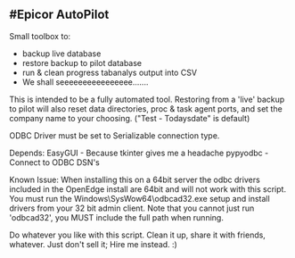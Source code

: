 #Epicor AutoPilot
-----------------
Small toolbox to: 
* backup live database
* restore backup to pilot database
* run & clean progress tabanalys output into CSV
* We shall seeeeeeeeeeeeeeee.......

This is intended to be a fully automated tool. Restoring from a 'live' backup to pilot will also reset data directories, proc & task agent ports, and set the company name to your choosing. ("Test - Todaysdate" is default)

ODBC Driver must be set to Serializable connection type.

Depends:
EasyGUI - Because tkinter gives me a headache
pypyodbc - Connect to ODBC DSN's

Known Issue:
When installing this on a 64bit server the odbc drivers included in the OpenEdge install are 64bit and will not work with this script. You must run the Windows\SysWow64\odbcad32.exe setup and install drivers from your 32 bit admin client. Note that you cannot just run 'odbcad32', you MUST include the full path when running.

Do whatever you like with this script. Clean it up, share it with friends, whatever. Just don't sell it; Hire me instead. :)
